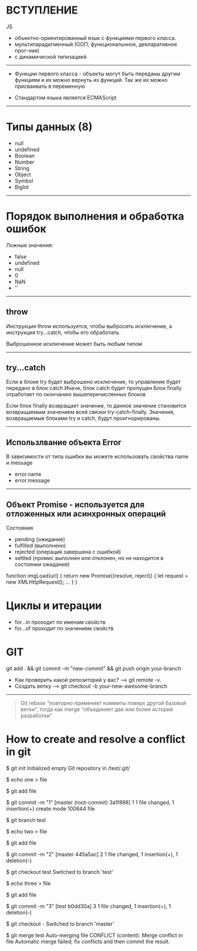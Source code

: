 
# ВСТУПЛЕНИЕ

JS
  * объектно-ориентированный язык с функциями первого класса.
  * мультипарадигменный (ООП, функциональнное, декларативное прог-ние)
  * с динамической типизацией

---

- Функции первого класса -
       объекты могут быть переданы другим функциям и их можно вернуть из функций. 
       Так же их можно присваивать в переменную 

- Стандартом языка является ECMAScript

---

# Типы данных (8)

  * null
  * undefined
  * Boolean
  * Number
  * String
  * Object
  * Symbol
  * BigInt

---

# Порядок выполнения и обработка ошибок

Ложные значения:
* false
* undefined
* null
* 0
* NaN
* ''

---
throw
---
Инструкция throw используется, чтобы выбросить исключение,
а инструкция try...catch, чтобы его обработать

Выброшенное исключение может быть любым типом

---

try...catch
---
Если в блоке try будет выброшено исключение, то управление будет передано в блок catch
Иначе, блок catch будет пропущен
Блок finally отработает по окончанию вышеперечисленных блоков 

Если блок finally возвращает значение, то данное значение становится 
возвращаемым значением всей связки try-catch-finally. 
Значения, возвращаемые блоками try и catch, будут проигнорированы.

---

Использлвание объекта Error
---
В зависимости от типа ошибки вы можете использовать свойства name и message
* error.name
* error.message

---

Объект Promise - используется для отложенных или асинхронных операций
---
Состояния
* pending (ожидание)
* fulfilled (выполнено)
* rejected (операция завершена с ошибкой)
* settled (промис выполнен или отклонен, но не находится в состоянии ожидания)

function imgLoad(url) {
  return new Promise((resolve, reject)) {
    let request = new XMLHttpRequest();
    ...
  }
}

# Циклы и итерации

* for...in проходит по именам свойств
* for...of проходит по значениям свойств


# GIT
git add . && git commit -m "new-commit" && git push origin your-branch

* Как проверить какой репозиторий у вас? --> git remote -v.
* Создать ветку                          --> git checkout -b your-new-awesome-branch

---

>Git rebase “повторно применяет коммиты поверх другой базовой ветки”, тогда как merge “объединяет две или более историй разработки”


How to create and resolve a conflict in git
===========================================

$ git init
Initialized empty Git repository in /test/.git/

$ echo one > file

$ git add file

$ git commit -m "1"
[master (root-commit) 3a1f898] 1
 1 file changed, 1 insertion(+)
 create mode 100644 file

$ git branch test

$ echo two > file

$ git add file 

$ git commit -m "2"
[master 445a5ac] 2
 1 file changed, 1 insertion(+), 1 deletion(-)

$ git checkout test
Switched to branch 'test'

$ echo three > file

$ git add file     

$ git commit -m "3"
[test b0dd30a] 3
 1 file changed, 1 insertion(+), 1 deletion(-)

$ git checkout -
Switched to branch 'master'

$ git merge test
Auto-merging file
CONFLICT (content): Merge conflict in file
Automatic merge failed; fix conflicts and then commit the result.

  
   

